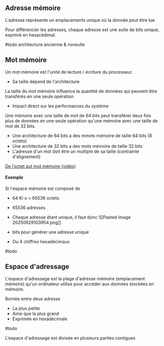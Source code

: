 
## Adresse mémoire

L'adresse représente un emplacements unique où la donnée peut être lue

Pour différencier les adresses, chaque adresse est une suite de bits unique, exprimé en hexacédimal.

#todo architecture ancienne & noveulle

## Mot mémoire

Un mot mémoire est l'unité de lecture / écriture du processeur.
-  Sa taille dépend de l'architecture

La taille du mot mémoire influence la quantité de données qui peuvent être transférés en une seule opération
-  Impact direct sur les performances du système

 Une mémoire avec une taille de mot de 64 bits peut transférer deux fois plus de données en une seule opération qu'une mémoire avec une taille de mot de 32 bits.

-  Une architecture de 64 bits a des mmots mémoire de taille 64 bits (8 octets)
-  Une architecture de 32 bits a des mots mémoire de taille 32 bits
-  L'adresse d'un mot doit être un multiple de sa taille (contrainte d'alignement)

[De l'octet aut mot mémoire (vidéo)](https://www.youtube.com/watch?v=qDGjg5YNSJk)
#### Exemple

Si l'espace mémoire est composé de 
-  64 Ki o = 65536 octets
-  65536 adresses
-  Chaque adresse étant unique, il faut donc ![[Pasted image 20250929103954.png]]
-  bits pour générer une adresse unique

-  Ou 4 chiffres hexadécimaux

#todo 

## Espace d'adressage

L'espace d'adressage est la plage d'adresse mémoire (emplacement mémoire) qu'un ordinateur utilise pour accéder aux données stockées en mémoire.

Bornée entre deux adresse
-  La plus petite
-  Ainsi que la plus grand
-  Exprimée en hexadécimale

#todo 

L'espace d'adressage est divisée en plusieurs parties contigues
